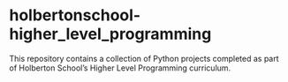# holbertonschool-higher_level_programming
This repository contains a collection of Python projects completed as part of Holberton School’s Higher Level Programming curriculum.
